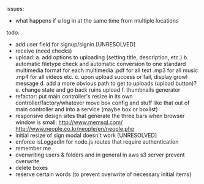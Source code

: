 issues:
- what happens if u log in at the same time from multiple locations

todo:
- add user field for signup/signin [UNRESOLVED]
- receive (need checks)
- upload:
	a. add options to uploading (setting title, description, etc.)
	b. automatic filetype check and automatic conversion to one standard multimedia format for each multimedia
		.pdf for all text
		.mp3 for all music
		.mp4 for all videos
		etc.
	c. upon upload success or fail, display growl message
	d. add a more obvious path to get to uploads (upload button)?
	e. change state and go back ruins upload
	f. thumbnails generator
- refactor:
	put main controller's resize in its own controller/factory/whatever
	move box config and stuff like that out of main controller and into a service (maybe box or boxlist)
- responsive design
	sites that generate the three bars when browser window is small:
		http://www.memsql.com/
		http://www.neople.co.kr/neople/en/neople.php
- initial resize of sign modal doesn't work [UNRESOLVED]
- enforce isLoggedIn for node.js routes that require authentication
- remember me
- overwriting users & folders and in general in aws s3 server
	prevent overwrite
- delete boxes
- reserve certain words (to prevent overwrite of necessary initial items)